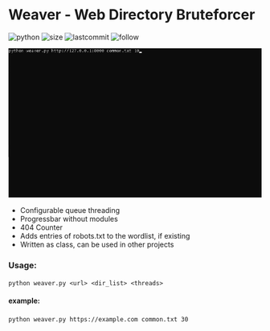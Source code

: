 # Weaver - Web Directory Bruteforcer
![python](https://img.shields.io/pypi/pyversions/Django.svg)
![size](https://img.shields.io/github/size/ak-wa/weaver/weaver.py.svg)
![lastcommit](https://img.shields.io/github/last-commit/ak-wa/weaver.svg)
![follow](https://img.shields.io/github/followers/ak-wa.svg?label=Follow&style=social)

![](weaver3.gif)

* Configurable queue threading
* Progressbar without modules
* 404 Counter
* Adds entries of robots.txt to the wordlist, if existing
* Written as class, can be used in other projects

### Usage:
`python weaver.py <url> <dir_list> <threads>`  
#### example:  
`python weaver.py https://example.com common.txt 30`
